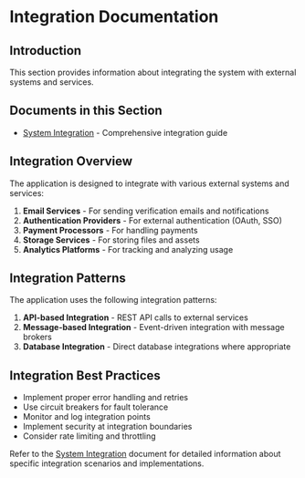 # Integration Documentation

## Introduction

This section provides information about integrating the system with external systems and services.

## Documents in this Section

- [System Integration](./SYSTEM_INTEGRATION.md) - Comprehensive integration guide

## Integration Overview

The application is designed to integrate with various external systems and services:

1. **Email Services** - For sending verification emails and notifications
2. **Authentication Providers** - For external authentication (OAuth, SSO)
3. **Payment Processors** - For handling payments
4. **Storage Services** - For storing files and assets
5. **Analytics Platforms** - For tracking and analyzing usage

## Integration Patterns

The application uses the following integration patterns:

1. **API-based Integration** - REST API calls to external services
2. **Message-based Integration** - Event-driven integration with message brokers
3. **Database Integration** - Direct database integrations where appropriate

## Integration Best Practices

- Implement proper error handling and retries
- Use circuit breakers for fault tolerance
- Monitor and log integration points
- Implement security at integration boundaries
- Consider rate limiting and throttling

Refer to the [System Integration](./SYSTEM_INTEGRATION.md) document for detailed information about specific integration scenarios and implementations.
